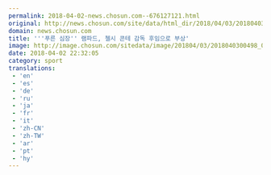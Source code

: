 ```yaml
---
permalink: 2018-04-02-news.chosun.com--676127121.html
original: http://news.chosun.com/site/data/html_dir/2018/04/03/2018040300515.html
domain: news.chosun.com
title: '''푸른 심장'' 램파드, 첼시 콘테 감독 후임으로 부상'
image: http://image.chosun.com/sitedata/image/201804/03/2018040300498_0.jpg
date: 2018-04-02 22:32:05
category: sport
translations: 
 - 'en'
 - 'es'
 - 'de'
 - 'ru'
 - 'ja'
 - 'fr'
 - 'it'
 - 'zh-CN'
 - 'zh-TW'
 - 'ar'
 - 'pt'
 - 'hy'
---
```


